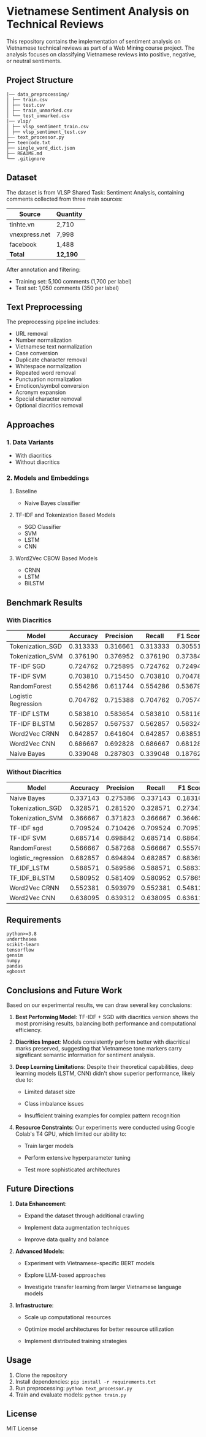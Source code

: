 # Vietnamese Sentiment Analysis on Technical Reviews

This repository contains the implementation of sentiment analysis on Vietnamese technical reviews as part of a Web Mining course project. The analysis focuses on classifying Vietnamese reviews into positive, negative, or neutral sentiments.

## Project Structure 
```
|── data_preprocessing/
│ ├── train.csv
│ ├── test.csv
│ ├── train_unmarked.csv
│ └── test_unmarked.csv
|── vlsp/
│ ├── vlsp_sentiment_train.csv
│ ├── vlsp_sentiment_test.csv
├── text_processor.py
├── teencode.txt
├── single_word_dict.json
├── README.md
└── .gitignore
```

## Dataset

The dataset is from VLSP Shared Task: Sentiment Analysis, containing comments collected from three main sources:

| Source | Quantity |
|--------|-----------|
| tinhte.vn | 2,710 |
| vnexpress.net | 7,998 |
| facebook | 1,488 |
| **Total** | **12,190** |

After annotation and filtering:
- Training set: 5,100 comments (1,700 per label)
- Test set: 1,050 comments (350 per label)

## Text Preprocessing

The preprocessing pipeline includes:
- URL removal
- Number normalization
- Vietnamese text normalization
- Case conversion
- Duplicate character removal
- Whitespace normalization
- Repeated word removal
- Punctuation normalization
- Emoticon/symbol conversion
- Acronym expansion
- Special character removal
- Optional diacritics removal

## Approaches

### 1. Data Variants
- With diacritics
- Without diacritics

### 2. Models and Embeddings

1. Baseline
   - Naive Bayes classifier

2. TF-IDF and Tokenization Based Models
   - SGD Classifier
   - SVM
   - LSTM
   - CNN

3. Word2Vec CBOW Based Models
   - CRNN
   - LSTM
   - BiLSTM

## Benchmark Results

### With Diacritics

| Model               | Accuracy  | Precision | Recall    | F1 Score  |
|---------------------|-----------|-----------|-----------|-----------|
| Tokenization_SGD    | 0.313333  | 0.316661  | 0.313333  | 0.305519  |
| Tokenization_SVM    | 0.376190  | 0.376952  | 0.376190  | 0.373842  |
| TF-IDF SGD          | 0.724762  | 0.725895  | 0.724762  | 0.724948  |
| TF-IDF SVM          | 0.703810  | 0.715450  | 0.703810  | 0.704789  |
| RandomForest        | 0.554286  | 0.611744  | 0.554286  | 0.536791  |
| Logistic Regression | 0.704762  | 0.715388  | 0.704762  | 0.705743  |
| TF-IDF LSTM         | 0.583810  | 0.583654  | 0.583810  | 0.581167  |
| TF-IDF BiLSTM       | 0.562857  | 0.567537  | 0.562857  | 0.563241  |
| Word2Vec CRNN       | 0.642857  | 0.641604  | 0.642857  | 0.638519  |
| Word2Vec CNN        | 0.686667  | 0.692828  | 0.686667  | 0.681288  |
| Naive Bayes         | 0.339048  | 0.287803  | 0.339048  | 0.187628  |

### Without Diacritics

| Model               | Accuracy | Precision | Recall  | F1 Score |
|---------------------|----------|-----------|---------|----------|
| Naive Bayes         | 0.337143 | 0.275386  | 0.337143 | 0.183168 |
| Tokenization_SGD    | 0.328571 | 0.281520  | 0.328571 | 0.273479 |
| Tokenization_SVM    | 0.366667 | 0.371823  | 0.366667 | 0.364633 |
| TF-IDF sgd          | 0.709524 | 0.710426  | 0.709524 | 0.709571 |
| TF-IDF SVM          | 0.685714 | 0.698842  | 0.685714 | 0.686470 |
| RandomForest        | 0.566667 | 0.587268  | 0.566667 | 0.555761 |
| logistic_regression | 0.682857 | 0.694894  | 0.682857 | 0.683694 |
| TF_IDF_LSTM         | 0.588571 | 0.589586  | 0.588571 | 0.588332 |
| TF_IDF_BiLSTM       | 0.580952 | 0.581409  | 0.580952 | 0.578652 |
| Word2Vec CRNN       | 0.552381 | 0.593979  | 0.552381 | 0.548128 |
| Word2Vec CNN        | 0.638095 | 0.639312  | 0.638095 | 0.636116 |

## Requirements

```
python>=3.8
underthesea
scikit-learn
tensorflow
gensim
numpy
pandas
xgboost
```

## Conclusions and Future Work



Based on our experimental results, we can draw several key conclusions:



1. **Best Performing Model**: TF-IDF + SGD with diacritics version shows the most promising results, balancing both performance and computational efficiency.



2. **Diacritics Impact**: Models consistently perform better with diacritical marks preserved, suggesting that Vietnamese tone markers carry significant semantic information for sentiment analysis.



3. **Deep Learning Limitations**: Despite their theoretical capabilities, deep learning models (LSTM, CNN) didn't show superior performance, likely due to:

   - Limited dataset size

   - Class imbalance issues

   - Insufficient training examples for complex pattern recognition



4. **Resource Constraints**: Our experiments were conducted using Google Colab's T4 GPU, which limited our ability to:

   - Train larger models

   - Perform extensive hyperparameter tuning

   - Test more sophisticated architectures



## Future Directions



1. **Data Enhancement**:

   - Expand the dataset through additional crawling

   - Implement data augmentation techniques

   - Improve data quality and balance



2. **Advanced Models**:

   - Experiment with Vietnamese-specific BERT models

   - Explore LLM-based approaches

   - Investigate transfer learning from larger Vietnamese language models



3. **Infrastructure**:

   - Scale up computational resources

   - Optimize model architectures for better resource utilization

   - Implement distributed training strategies


## Usage

1. Clone the repository
2. Install dependencies: `pip install -r requirements.txt`
3. Run preprocessing: `python text_processor.py`
4. Train and evaluate models: `python train.py`

## License

MIT License
